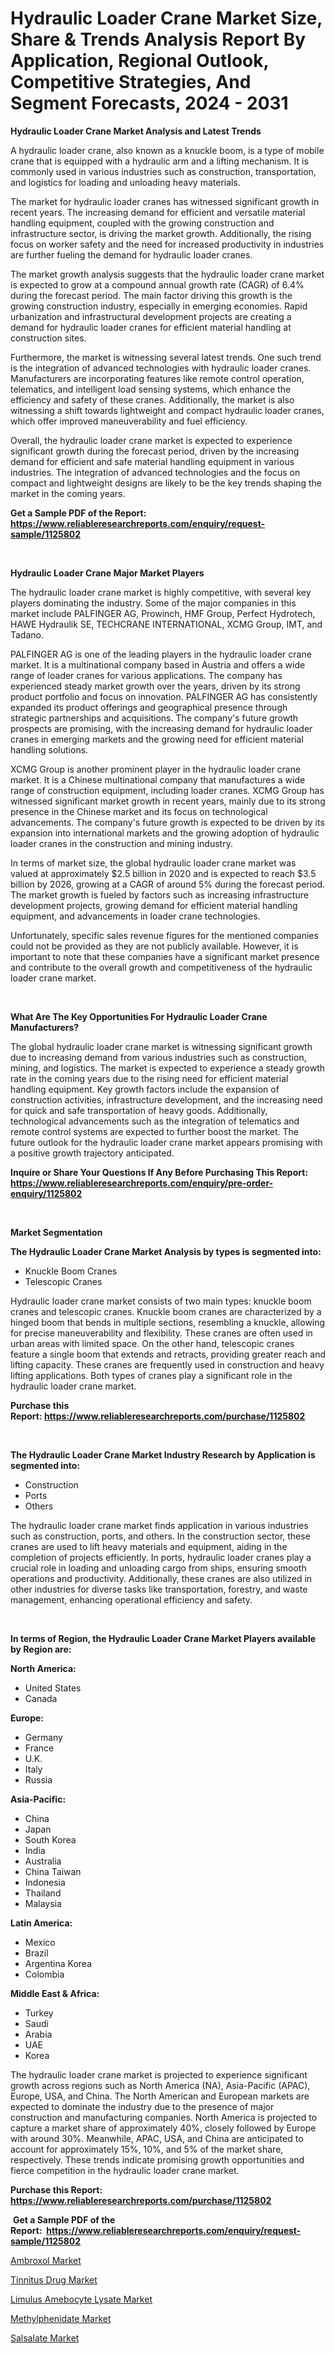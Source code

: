 <p><h1>Hydraulic Loader Crane Market Size, Share & Trends Analysis Report By Application, Regional Outlook, Competitive Strategies, And Segment Forecasts, 2024 - 2031</h1></p><p><strong>Hydraulic Loader Crane Market Analysis and Latest Trends</strong></p>
<p><p>A hydraulic loader crane, also known as a knuckle boom, is a type of mobile crane that is equipped with a hydraulic arm and a lifting mechanism. It is commonly used in various industries such as construction, transportation, and logistics for loading and unloading heavy materials.</p><p>The market for hydraulic loader cranes has witnessed significant growth in recent years. The increasing demand for efficient and versatile material handling equipment, coupled with the growing construction and infrastructure sector, is driving the market growth. Additionally, the rising focus on worker safety and the need for increased productivity in industries are further fueling the demand for hydraulic loader cranes.</p><p>The market growth analysis suggests that the hydraulic loader crane market is expected to grow at a compound annual growth rate (CAGR) of 6.4% during the forecast period. The main factor driving this growth is the growing construction industry, especially in emerging economies. Rapid urbanization and infrastructural development projects are creating a demand for hydraulic loader cranes for efficient material handling at construction sites.</p><p>Furthermore, the market is witnessing several latest trends. One such trend is the integration of advanced technologies with hydraulic loader cranes. Manufacturers are incorporating features like remote control operation, telematics, and intelligent load sensing systems, which enhance the efficiency and safety of these cranes. Additionally, the market is also witnessing a shift towards lightweight and compact hydraulic loader cranes, which offer improved maneuverability and fuel efficiency.</p><p>Overall, the hydraulic loader crane market is expected to experience significant growth during the forecast period, driven by the increasing demand for efficient and safe material handling equipment in various industries. The integration of advanced technologies and the focus on compact and lightweight designs are likely to be the key trends shaping the market in the coming years.</p></p>
<p><strong>Get a Sample PDF of the Report:&nbsp; <a href="https://www.reliableresearchreports.com/enquiry/request-sample/1125802">https://www.reliableresearchreports.com/enquiry/request-sample/1125802</a></strong></p>
<p>&nbsp;</p>
<p><strong>Hydraulic Loader Crane Major Market Players</strong></p>
<p><p>The hydraulic loader crane market is highly competitive, with several key players dominating the industry. Some of the major companies in this market include PALFINGER AG, Prowinch, HMF Group, Perfect Hydrotech, HAWE Hydraulik SE, TECHCRANE INTERNATIONAL, XCMG Group, IMT, and Tadano.</p><p>PALFINGER AG is one of the leading players in the hydraulic loader crane market. It is a multinational company based in Austria and offers a wide range of loader cranes for various applications. The company has experienced steady market growth over the years, driven by its strong product portfolio and focus on innovation. PALFINGER AG has consistently expanded its product offerings and geographical presence through strategic partnerships and acquisitions. The company's future growth prospects are promising, with the increasing demand for hydraulic loader cranes in emerging markets and the growing need for efficient material handling solutions.</p><p>XCMG Group is another prominent player in the hydraulic loader crane market. It is a Chinese multinational company that manufactures a wide range of construction equipment, including loader cranes. XCMG Group has witnessed significant market growth in recent years, mainly due to its strong presence in the Chinese market and its focus on technological advancements. The company's future growth is expected to be driven by its expansion into international markets and the growing adoption of hydraulic loader cranes in the construction and mining industry.</p><p>In terms of market size, the global hydraulic loader crane market was valued at approximately $2.5 billion in 2020 and is expected to reach $3.5 billion by 2026, growing at a CAGR of around 5% during the forecast period. The market growth is fueled by factors such as increasing infrastructure development projects, growing demand for efficient material handling equipment, and advancements in loader crane technologies.</p><p>Unfortunately, specific sales revenue figures for the mentioned companies could not be provided as they are not publicly available. However, it is important to note that these companies have a significant market presence and contribute to the overall growth and competitiveness of the hydraulic loader crane market.</p></p>
<p>&nbsp;</p>
<p><strong>What Are The Key Opportunities For Hydraulic Loader Crane Manufacturers?</strong></p>
<p><p>The global hydraulic loader crane market is witnessing significant growth due to increasing demand from various industries such as construction, mining, and logistics. The market is expected to experience a steady growth rate in the coming years due to the rising need for efficient material handling equipment. Key growth factors include the expansion of construction activities, infrastructure development, and the increasing need for quick and safe transportation of heavy goods. Additionally, technological advancements such as the integration of telematics and remote control systems are expected to further boost the market. The future outlook for the hydraulic loader crane market appears promising with a positive growth trajectory anticipated.</p></p>
<p><strong>Inquire or Share Your Questions If Any Before Purchasing This Report: <a href="https://www.reliableresearchreports.com/enquiry/pre-order-enquiry/1125802">https://www.reliableresearchreports.com/enquiry/pre-order-enquiry/1125802</a></strong></p>
<p>&nbsp;</p>
<p><strong>Market Segmentation</strong></p>
<p><strong>The Hydraulic Loader Crane Market Analysis by types is segmented into:</strong></p>
<p><ul><li>Knuckle Boom Cranes</li><li>Telescopic Cranes</li></ul></p>
<p><p>Hydraulic loader crane market consists of two main types: knuckle boom cranes and telescopic cranes. Knuckle boom cranes are characterized by a hinged boom that bends in multiple sections, resembling a knuckle, allowing for precise maneuverability and flexibility. These cranes are often used in urban areas with limited space. On the other hand, telescopic cranes feature a single boom that extends and retracts, providing greater reach and lifting capacity. These cranes are frequently used in construction and heavy lifting applications. Both types of cranes play a significant role in the hydraulic loader crane market.</p></p>
<p><strong>Purchase this Report:&nbsp;<a href="https://www.reliableresearchreports.com/purchase/1125802">https://www.reliableresearchreports.com/purchase/1125802</a></strong></p>
<p>&nbsp;</p>
<p><strong>The Hydraulic Loader Crane Market Industry Research by Application is segmented into:</strong></p>
<p><ul><li>Construction</li><li>Ports</li><li>Others</li></ul></p>
<p><p>The hydraulic loader crane market finds application in various industries such as construction, ports, and others. In the construction sector, these cranes are used to lift heavy materials and equipment, aiding in the completion of projects efficiently. In ports, hydraulic loader cranes play a crucial role in loading and unloading cargo from ships, ensuring smooth operations and productivity. Additionally, these cranes are also utilized in other industries for diverse tasks like transportation, forestry, and waste management, enhancing operational efficiency and safety.</p></p>
<p>&nbsp;</p>
<p><strong>In terms of Region, the Hydraulic Loader Crane Market Players available by Region are:</strong></p>
<p>
    <p> <strong> North America: </strong>
        <ul>
            <li>United States</li>
            <li>Canada</li>
        </ul>
        </p> 
    <p> <strong> Europe: </strong>
        <ul>
            <li>Germany</li>
            <li>France</li>
            <li>U.K.</li>
            <li>Italy</li>
            <li>Russia</li>
        </ul>
        </p> 
    <p> <strong> Asia-Pacific: </strong>
        <ul>
            <li>China</li>
            <li>Japan</li>
            <li>South Korea</li>
            <li>India</li>
            <li>Australia</li>
            <li>China Taiwan</li>
            <li>Indonesia</li>
            <li>Thailand</li>
            <li>Malaysia</li>
        </ul>
        </p> 
    <p> <strong> Latin America: </strong>
        <ul>
            <li>Mexico</li>
            <li>Brazil</li>
            <li>Argentina Korea</li>
            <li>Colombia</li>
        </ul>
        </p> 
    <p> <strong> Middle East & Africa: </strong>
        <ul>
            <li>Turkey</li>
            <li>Saudi</li>
            <li>Arabia</li>
            <li>UAE</li>
            <li>Korea</li>
        </ul>
    </p>
    </p>
<p><p>The hydraulic loader crane market is projected to experience significant growth across regions such as North America (NA), Asia-Pacific (APAC), Europe, USA, and China. The North American and European markets are expected to dominate the industry due to the presence of major construction and manufacturing companies. North America is projected to capture a market share of approximately 40%, closely followed by Europe with around 30%. Meanwhile, APAC, USA, and China are anticipated to account for approximately 15%, 10%, and 5% of the market share, respectively. These trends indicate promising growth opportunities and fierce competition in the hydraulic loader crane market.</p></p>
<p><strong>Purchase this Report: <a href="https://www.reliableresearchreports.com/purchase/1125802">https://www.reliableresearchreports.com/purchase/1125802</a></strong></p>
<p>&nbsp;<strong>Get a Sample PDF of the Report:&nbsp;&nbsp;<a href="https://www.reliableresearchreports.com/enquiry/request-sample/1125802">https://www.reliableresearchreports.com/enquiry/request-sample/1125802</a></strong></p>
<p><strong></strong></p>
<p><p><a href="https://medium.com/@yvettelesch/ambroxol-market-report-reveals-the-latest-trends-and-growth-opportunities-of-this-market-dce594707988">Ambroxol Market</a></p><p><a href="https://medium.com/@yvettelesch/tinnitus-drug-market-report-reveals-the-latest-trends-and-growth-opportunities-of-this-market-a0957123f6e7">Tinnitus Drug Market</a></p><p><a href="https://medium.com/@yvettelesch/limulus-amebocyte-lysate-market-analysis-and-sze-forecasted-for-period-from-2023-to-2030-a132713206ae">Limulus Amebocyte Lysate Market</a></p><p><a href="https://medium.com/@yvettelesch/methylphenidate-market-trends-and-market-analysis-forecasted-for-period-2023-2030-72dae6601ee3">Methylphenidate Market</a></p><p><a href="https://medium.com/@yvettelesch/salsalate-market-analysis-and-sze-forecasted-for-period-from-2023-to-2030-9578d07882f4">Salsalate Market</a></p></p>